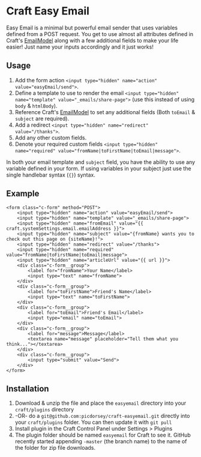 # Craft Easy Email
Easy Email is a minimal but powerful email sender that uses variables defined from a POST request. You get to use almost all attributes defined in Craft's [EmailModel](https://craftcms.com/classreference/models/EmailModel) along with a few additional fields to make your life easier! Just name your inputs accordingly and it just works!

## Usage
1. Add the form action `<input type="hidden" name="action" value="easyEmail/send">`.
2. Define a template to use to render the email `<input type="hidden" name="template" value="_emails/share-page">` (use this instead of using `body` & `htmlBody`).
3. Reference Craft's [EmailModel](https://craftcms.com/classreference/models/EmailModel) to set any additional fields (Both `toEmail` & `subject` are required).
4. Add a redirect `<input type="hidden" name="redirect" value="/thanks">`.
5. Add any other custom fields.
6. Denote your required custom fields `<input type="hidden" name="required" value="fromName|toFirstName|toEmail|message">`.

In both your email template and `subject` field, you have the ability to use any variable defined in your form. If using variables in your subject just use the single handlebar syntax (`{}`) syntax.

## Example

```
<form class="c-form" method="POST">
    <input type="hidden" name="action" value="easyEmail/send">
    <input type="hidden" name="template" value="_emails/share-page">
    <input type="hidden" name="fromEmail" value="{{ craft.systemSettings.email.emailAddress }}">
    <input type="hidden" name="subject" value="{fromName} wants you to check out this page on {siteName}!">
    <input type="hidden" name="redirect" value="/thanks">
    <input type="hidden" name="required" value="fromName|toFirstName|toEmail|message">
    <input type="hidden" name="articleUrl" value="{{ url }}">
    <div class="c-form__group">
        <label for="fromName">Your Name</label>
        <input type="text" name="fromName">
    </div>
    <div class="c-form__group">
        <label for="toFirstName">Friend's Name</label>
        <input type="text" name="toFirstName">
    </div>
    <div class="c-form__group">
        <label for="toEmail">Friend's Email</label>
        <input type="email" name="toEmail">
    </div>
    <div class="c-form__group">
        <label for="message">Message</label>
        <textarea name="message" placeholder="Tell them what you think..."></textarea>
    </div>
    <div class="c-form__group">
        <input type="submit" value="Send">
    </div>
</form>
```

## Installation
1. Download & unzip the file and place the `easyemail` directory into your `craft/plugins` directory
2.  -OR- do a `git@github.com:picdorsey/craft-easyemail.git` directly into your `craft/plugins` folder.  You can then update it with `git pull`
4. Install plugin in the Craft Control Panel under Settings > Plugins
5. The plugin folder should be named `easyemail` for Craft to see it.  GitHub recently started appending `-master` (the branch name) to the name of the folder for zip file downloads.
